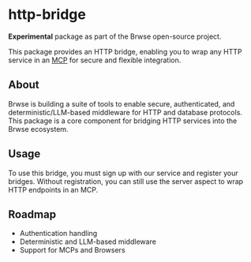 # http-bridge

**Experimental** package as part of the Brwse open-source project.

This package provides an HTTP bridge, enabling you to wrap any HTTP service in an [MCP](https://modelcontextprotocol.io/) for secure and flexible integration.

## About

Brwse is building a suite of tools to enable secure, authenticated, and deterministic/LLM-based middleware for HTTP and database protocols. This package is a core component for bridging HTTP services into the Brwse ecosystem.

## Usage

To use this bridge, you must sign up with our service and register your bridges. Without registration, you can still use the server aspect to wrap HTTP endpoints in an MCP.

## Roadmap

- Authentication handling
- Deterministic and LLM-based middleware
- Support for MCPs and Browsers
